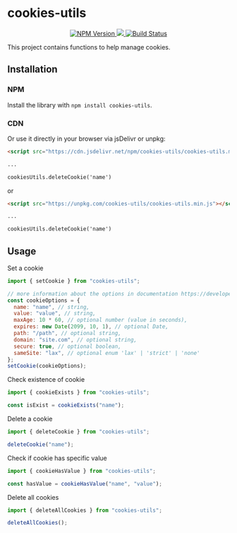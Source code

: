 # cookies-utils

<p align="center">
    <a href="https://www.npmjs.com/package/cookies-utils">
        <img src="https://img.shields.io/npm/v/cookies-utils.svg?style=flat-square&colorB=51C838" alt="NPM Version">
    </a>
    <a href="https://codecov.io/gh/hamzahamidi/cookies-utils">
        <img src="https://codecov.io/gh/hamzahamidi/cookies-utils/branch/main/graph/badge.svg?token=KST9RPYZYI"/>
    </a>
    <a href="https://github.com/hamzahamidi/cookies-utils/actions?query=workflow%3ABuild">
        <img src="https://github.com/hamzahamidi/cookies-utils/workflows/Build/badge.svg" alt="Build Status">
    </a>
</p>

This project contains functions to help manage cookies.

## Installation

### NPM

Install the library with `npm install cookies-utils`.

### CDN

Or use it directly in your browser via jsDelivr or unpkg:

```html
<script src="https://cdn.jsdelivr.net/npm/cookies-utils/cookies-utils.min.js"></script>

...

cookiesUtils.deleteCookie('name')
```

or

```html
<script src="https://unpkg.com/cookies-utils/cookies-utils.min.js"></script>

...

cookiesUtils.deleteCookie('name')
```

## Usage

Set a cookie

```javascript
import { setCookie } from "cookies-utils";

// more information about the options in documentation https://developer.mozilla.org/en-US/docs/Web/API/Document/cookie
const cookieOptions = {
  name: "name", // string,
  value: "value", // string,
  maxAge: 10 * 60, // optional number (value in seconds),
  expires: new Date(2099, 10, 1), // optional Date,
  path: "/path", // optional string,
  domain: "site.com", // optional string,
  secure: true, // optional boolean,
  sameSite: "lax", // optional enum 'lax' | 'strict' | 'none'
};
setCookie(cookieOptions);
```

Check existence of cookie

```javascript
import { cookieExists } from "cookies-utils";

const isExist = cookieExists("name");
```

Delete a cookie

```javascript
import { deleteCookie } from "cookies-utils";

deleteCookie("name");
```

Check if cookie has specific value

```javascript
import { cookieHasValue } from "cookies-utils";

const hasValue = cookieHasValue("name", "value");
```

Delete all cookies

```javascript
import { deleteAllCookies } from "cookies-utils";

deleteAllCookies();
```
